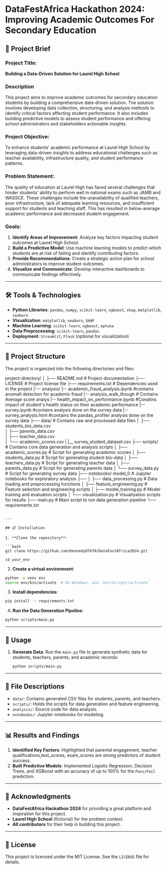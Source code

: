 
# DataFestAfrica Hackathon 2024: Improving Academic Outcomes For Secondary Education

## 🎯 Project Brief
### Project Title:
**Building a Data-Driven Solution for Laurel High School**

### Description
This project aims to improve academic outcomes for secondary education students by building a comprehensive data-driven solution. The solution involves developing data collection, structuring, and analysis methods to identify critical factors affecting student performance. It also includes building predictive models to assess student performance and offering school administrators and stakeholders actionable insights.

### Project Objective:
To enhance students' academic performance at Laurel High School by leveraging data-driven insights to address educational challenges such as teacher availability, infrastructure quality, and student performance patterns.

### Problem Statement:
The quality of education at Laurel High has faced several challenges that hinder students' ability to perform well in national exams such as JAMB and WASSCE. These challenges include the unavailability of qualified teachers, poor infrastructure, lack of adequate learning resources, and insufficient support for students and teaching staff. This has resulted in below-average academic performance and decreased student engagement.

### Goals:
1. **Identify Areas of Improvement**: Analyze key factors impacting student outcomes at Laurel High School.
2. **Build a Predictive Model**: Use machine learning models to predict which students are at risk of failing and identify contributing factors.
3. **Provide Recommendations**: Create a strategic action plan for school administrators to improve student outcomes.
4. **Visualize and Communicate**: Develop interactive dashboards to communicate findings effectively.

---

## 🛠️ Tools & Technologies
- **Python Libraries**: `pandas`, `numpy`, `scikit-learn`, `xgboost`, `shap`, `matplotlib`, `seaborn`
- **Visualization**: `matplotlib`, `seaborn`, `SHAP`
- **Machine Learning**: `scikit-learn`, `xgboost`, `optuna`
- **Data Preprocessing**: `scikit-learn`, `pandas`
- **Deployment**: `Streamlit`, `Flask` (optional for visualization)

---

## 📂 Project Structure

The project is organized into the following directories and files:


project-directory/
│
├── README.md                  # Project documentation
├── LICENSE                    # Project license file
├── requirements.txt           # Dependencies used in the project
|--- analysis/
    |-- academic_fraud_analysis.ipynb  #contains anomalt detection for academic fraud
    |-- analysis_walk_though  # Contains Average score analys
    |-- health_impact_on_performance.ipynb  #Conatins impact of student's health status on their academic performance 
    |-- survey.ipynb #contains analysis done on the survey data
    |-- survey_analysis.html  #contains the pandas_profiler analysis done on the survey data
├── data/                      # Contains raw and processed data files
│   ├── students_bio_data.csv  
│   ├── parents_data.csv       
│   ├── teacher_data.csv      
│   └── academic_scores.csv 
|   |__ survey_student_dataset.csv
├── scripts/                   # Contains core data generation and analysis scripts
│   ├── academic_scores.py     # Script for generating academic scores
│   ├── students_data.py       # Script for generating student bio-data
│   ├── teachers_data.py       # Script for generating teacher data
│   ├── parents_data.py        # Script for generating parents data
│   └── survey_data.py          # Script for generating survey data
├── notebooks/ model_0                # Jupyter notebooks for exploratory analysis
├── 
│   ├── data_processing.py     # Data loading and preprocessing functions
│   ├── feature_engineering.py # Feature selection and engineering scripts
│   ├── model_training.py      # Model training and evaluation scripts
│   └── visualization.py       # Visualization scripts for results
├── main.py                # Main script to run data generation pipeline
└── requirements.txt
```

---

## 📋 Installation

1. **Clone the repository**:

```bash
git clone https://github.com/Kennedy87670/DataFestAfrica2024.git

cd your_env
```

2. **Create a virtual environment**:

```bash
python -m venv env
source env/bin/activate  # On Windows, use `env\Scripts\activate`
```

3. **Install dependencies**:

```bash
pip install -r requirements.txt
```

4. **Run the Data Generation Pipeline**:

```bash
python scripts/main.py
```

---

## 🚀 Usage
1. **Generate Data**:
   Run the `main.py` file to generate synthetic data for students, teachers, parents, and academic records:

   ```bash
   python scripts/main.py
   ```



---

## 📄 File Descriptions

- `data/`: Contains generated CSV files for students, parents, and teachers.
- `scripts/`: Holds the scripts for data generation and feature engineering.
- `analysis/`: Source code for data analysis.
- `notebooks/`: Jupyter notebooks for modeling.

---

## 📊 Results and Findings
1. **Identified Key Factors**: Highlighted that parental engagement, teacher qualifications,test_scores, exam_scores are strong predictors of student success.
2. **Built Predictive Models**: Implemented Logistic Regression, Decision Trees, and XGBoost with an accuracy of up to 100% for the `Pass/Fail` prediction.

---


## 🙏 Acknowledgments
- **DataFestAfrica Hackathon 2024** for providing a great platform and inspiration for this project.
- **Laurel High School** (fictional) for the problem context.
- **All contributors** for their help in building this project.

---

## 📜 License
This project is licensed under the MIT License. See the `LICENSE` file for details.

```

